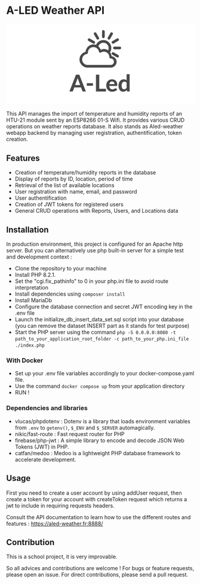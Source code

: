 # A-LED Weather API

![Aled logo](logo.png)

This API manages the import of temperature and humidity reports of an HTU-21 module sent by an ESP8266 01-S Wifi. 
It provides various CRUD operations on weather reports database.
It also stands as Aled-weather webapp backend by managing user registration, authentification, token creation. 

## Features

- Creation of temperature/humidity reports in the database
- Display of reports by ID, location, period of time
- Retrieval of the list of available locations
- User registration with name, email, and password
- User authentification
- Creation of JWT tokens for registered users
- General CRUD operations with Reports, Users, and Locations data

## Installation

In production environment, this project is configured for an Apache http server.
But you can alternatively use php built-in server for a simple test and development context :

- Clone the repository to your machine
- Install PHP 8.2.1.
- Set the "cgi.fix_pathinfo" to 0 in your php.ini file to avoid route interpretation
- Install dependencies using `composer install`
- Install MariaDb
- Configure the database connection and secret JWT encoding key in the .env file
- Launch the initialize_db_insert_data_set.sql script into your database (you can remove the dataset INSERT part as it stands for test purpose)
- Start the PHP server using the command `php -S 0.0.0.0:8080 -t path_to_your_application_root_folder -c path_to_your_php.ini_file ./index.php` 

### With Docker

- Set up your .env file variables accordingly to your docker-compose.yaml file.
- Use the command `docker compose up` from your application directory
- RUN !

### Dependencies and libraries

- vlucas/phpdotenv : Dotenv is a library that loads environment variables from `.env` to `getenv()`, `$_ENV` and `$_SERVER` automagically.
- nikic/fast-route : Fast request router for PHP
- firebase/php-jwt : A simple library to encode and decode JSON Web Tokens (JWT) in PHP.
- catfan/medoo : Medoo is a lightweight PHP database framework to accelerate development.


## Usage

First you need to create a user account by using addUser request, then create a token for your account with createToken request which returns a jwt to include in requiring requests headers.

Consult the API documentation to learn how to use the different routes and features : https://aled-weather.fr:8888/

## Contribution

This is a school project, it is very improvable.

So all advices and contributions are welcome ! For bugs or feature requests, please open an issue. For direct contributions, please send a pull request.